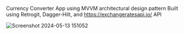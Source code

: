 Currency Converter App using MVVM architectural design pattern
Built using Retrogit, Dagger-Hilt, and https://exchangeratesapi.io/ API

![Screenshot 2024-05-13 151052](https://github.com/karanvirdii/Currency-Converter/assets/76189171/c84b64d0-0b69-4c50-af18-b76080b79629)
